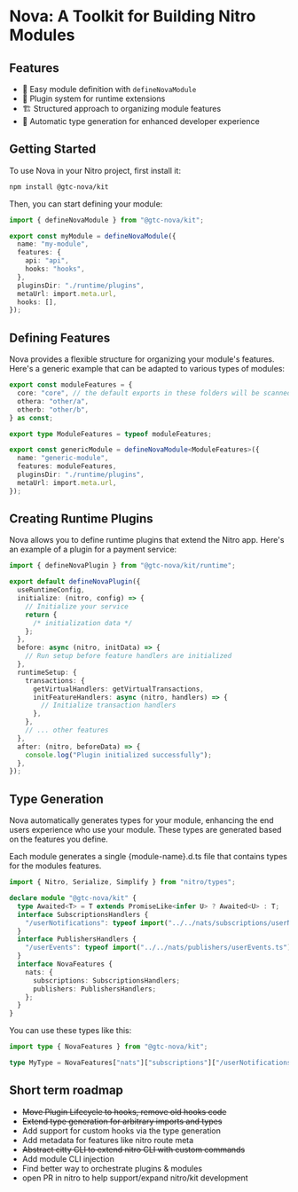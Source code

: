 # Nova: A Toolkit for Building Nitro Modules

## Features

- 🚀 Easy module definition with `defineNovaModule`
- 🔌 Plugin system for runtime extensions
- 🏗️ Structured approach to organizing module features
- 🔄 Automatic type generation for enhanced developer experience

## Getting Started

To use Nova in your Nitro project, first install it:

```bash
npm install @gtc-nova/kit
```

Then, you can start defining your module:

```typescript
import { defineNovaModule } from "@gtc-nova/kit";

export const myModule = defineNovaModule({
  name: "my-module",
  features: {
    api: "api",
    hooks: "hooks",
  },
  pluginsDir: "./runtime/plugins",
  metaUrl: import.meta.url,
  hooks: [],
});
```

## Defining Features

Nova provides a flexible structure for organizing your module's features. Here's a generic example that can be adapted to various types of modules:

```typescript
export const moduleFeatures = {
  core: "core", // the default exports in these folders will be scanned
  othera: "other/a",
  otherb: "other/b",
} as const;

export type ModuleFeatures = typeof moduleFeatures;

export const genericModule = defineNovaModule<ModuleFeatures>({
  name: "generic-module",
  features: moduleFeatures,
  pluginsDir: "./runtime/plugins",
  metaUrl: import.meta.url,
});
```

## Creating Runtime Plugins

Nova allows you to define runtime plugins that extend the Nitro app. Here's an example of a plugin for a payment service:

```typescript
import { defineNovaPlugin } from "@gtc-nova/kit/runtime";

export default defineNovaPlugin({
  useRuntimeConfig,
  initialize: (nitro, config) => {
    // Initialize your service
    return {
      /* initialization data */
    };
  },
  before: async (nitro, initData) => {
    // Run setup before feature handlers are initialized
  },
  runtimeSetup: {
    transactions: {
      getVirtualHandlers: getVirtualTransactions,
      initFeatureHandlers: async (nitro, handlers) => {
        // Initialize transaction handlers
      },
    },
    // ... other features
  },
  after: (nitro, beforeData) => {
    console.log("Plugin initialized successfully");
  },
});
```

## Type Generation

Nova automatically generates types for your module, enhancing the end users experience who use your module. These types are generated based on the features you define.

Each module generates a single {module-name}.d.ts file that contains types for the modules features.

```typescript
import { Nitro, Serialize, Simplify } from "nitro/types";

declare module "@gtc-nova/kit" {
  type Awaited<T> = T extends PromiseLike<infer U> ? Awaited<U> : T;
  interface SubscriptionsHandlers {
    "/userNotifications": typeof import("../../nats/subscriptions/userNotifications.ts").default;
  }
  interface PublishersHandlers {
    "/userEvents": typeof import("../../nats/publishers/userEvents.ts").default;
  }
  interface NovaFeatures {
    nats: {
      subscriptions: SubscriptionsHandlers;
      publishers: PublishersHandlers;
    };
  }
}
```

You can use these types like this:

```typescript
import type { NovaFeatures } from "@gtc-nova/kit";

type MyType = NovaFeatures["nats"]["subscriptions"]["/userNotifications"];
```

## Short term roadmap

- ~~Move Plugin Lifecycle to hooks, remove old hooks code~~
- ~~Extend type generation for arbitrary imports and types~~
- Add support for custom hooks via the type generation
- Add metadata for features like nitro route meta
- ~~Abstract citty CLI to extend nitro CLI with custom commands~~
- Add module CLI injection
- Find better way to orchestrate plugins & modules
- open PR in nitro to help support/expand nitro/kit development
